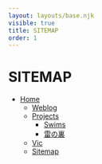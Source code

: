 ```yaml
---
layout: layouts/base.njk
visible: true
title: SITEMAP
order: 1
---
```


<h1 class="page-title">SITEMAP</h1>

<link preload rel="stylesheet" href="css/sitemap.css">

- [Home](/)
  - [Weblog](/weblog)
  - [Projects](/projects)
    - [Swims](/swims)
    - [雷の裏](/kaminari-no-ura)
  - [Vic](/about)
  - [Sitemap](/sitemap)
